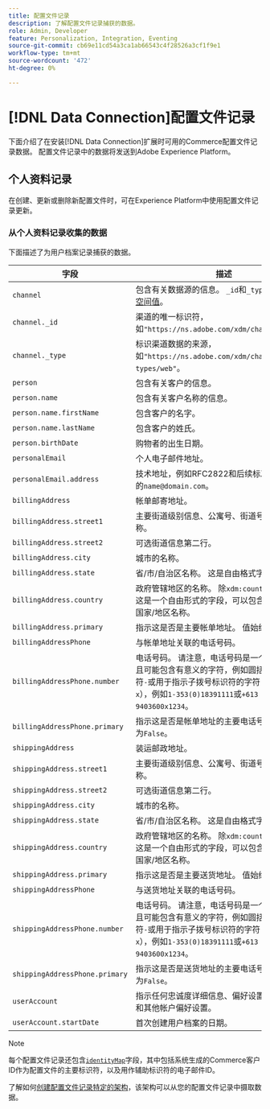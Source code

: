 ```yaml
---
title: 配置文件记录
description: 了解配置文件记录捕获的数据。
role: Admin, Developer
feature: Personalization, Integration, Eventing
source-git-commit: cb69e11cd54a3ca1ab66543c4f28526a3cf1f9e1
workflow-type: tm+mt
source-wordcount: '472'
ht-degree: 0%

---
```


# [!DNL Data Connection]配置文件记录

下面介绍了在安装[!DNL Data Connection]扩展时可用的Commerce配置文件记录数据。 配置文件记录中的数据将发送到Adobe Experience Platform。

## 个人资料记录

在创建、更新或删除新配置文件时，可在Experience Platform中使用配置文件记录更新。

### 从个人资料记录收集的数据

下面描述了为用户档案记录捕获的数据。

| 字段 | 描述 |
|---|---|
| `channel` | 包含有关数据源的信息。 `_id`和`_type`都包含[命名空间值](https://experienceleague.adobe.com/zh-hans/docs/experience-platform/xdm/schema/namespaces)。 |
| `channel._id` | 渠道的唯一标识符，如`"https://ns.adobe.com/xdm/channels/web"`。 |
| `channel._type` | 标识渠道数据的来源，如`"https://ns.adobe.com/xdm/channel-types/web"`。 |
| `person` | 包含有关客户的信息。 |
| `person.name` | 包含有关客户名称的信息。 |
| `person.name.firstName` | 包含客户的名字。 |
| `person.name.lastName` | 包含客户的姓氏。 |
| `person.birthDate` | 购物者的出生日期。 |
| `personalEmail` | 个人电子邮件地址。 |
| `personalEmail.address` | 技术地址，例如RFC2822和后续标准中通常定义的`name@domain.com`。 |
| `billingAddress` | 帐单邮寄地址。 |
| `billingAddress.street1` | 主要街道级别信息、公寓号、街道号和街道名称。 |
| `billingAddress.street2` | 可选街道信息第二行。 |
| `billingAddress.city` | 城市的名称。 |
| `billingAddress.state` | 省/市/自治区名称。 这是自由格式字段。 |
| `billingAddress.country` | 政府管辖地区的名称。 除`xdm:countryCode`之外，这是一个自由形式的字段，可以包含任何语言的国家/地区名称。 |
| `billingAddress.primary` | 指示这是否是主要帐单地址。 值始终为`False`。 |
| `billingAddressPhone` | 与帐单地址关联的电话号码。 |
| `billingAddressPhone.number` | 电话号码。 请注意，电话号码是一个字符串，并且可能包含有意义的字符，例如圆括号`()`、连字符`-`或用于指示子拨号标识符的字符（例如分机号`x`），例如`1-353(0)18391111`或`+613 9403600x1234`。 |
| `billingAddressPhone.primary` | 指示这是否是帐单地址的主要电话号码。 值始终为`False`。 |
| `shippingAddress` | 装运邮政地址。 |
| `shippingAddress.street1` | 主要街道级别信息、公寓号、街道号和街道名称。 |
| `shippingAddress.street2` | 可选街道信息第二行。 |
| `shippingAddress.city` | 城市的名称。 |
| `shippingAddress.state` | 省/市/自治区名称。 这是自由格式字段。 |
| `shippingAddress.country` | 政府管辖地区的名称。 除`xdm:countryCode`之外，这是一个自由形式的字段，可以包含任何语言的国家/地区名称。 |
| `shippingAddress.primary` | 指示这是否是主要送货地址。 值始终为`False`。 |
| `shippingAddressPhone` | 与送货地址关联的电话号码。 |
| `shippingAddressPhone.number` | 电话号码。 请注意，电话号码是一个字符串，并且可能包含有意义的字符，例如圆括号`()`、连字符`-`或用于指示子拨号标识符的字符（例如分机号`x`），例如`1-353(0)18391111`或`+613 9403600x1234`。 |
| `shippingAddressPhone.primary` | 指示这是否是送货地址的主要电话号码。 值始终为`False`。 |
| `userAccount` | 指示任何忠诚度详细信息、偏好设置、登录流程和其他帐户偏好设置。 |
| `userAccount.startDate` | 首次创建用户档案的日期。 |

>[!NOTE]
>
>每个配置文件记录还包含[`identityMap`](https://experienceleague.adobe.com/zh-hans/docs/experience-platform/xdm/field-groups/profile/identitymap)字段，其中包括系统生成的Commerce客户ID作为配置文件的主要标识符，以及用作辅助标识符的电子邮件ID。

了解如何[创建配置文件记录特定的架构](profile-data.md)，该架构可以从您的配置文件记录中摄取数据。
